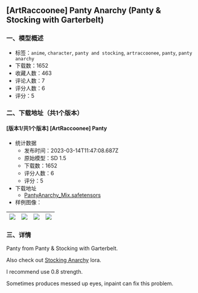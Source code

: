 ## [ArtRaccoonee] Panty Anarchy (Panty & Stocking with Garterbelt)
### 一、模型概述

- 标签：`anime`, `character`, `panty and stocking`, `artraccoonee`, `panty`, `panty anarchy`
- 下载数：1652
- 收藏人数：463
- 评论人数：7
- 评分人数：6
- 评分：5

### 二、下载地址（共1个版本）

#### [版本1/共1个版本] [ArtRaccoonee] Panty

- 统计数据
  - 发布时间：2023-03-14T11:47:08.687Z
  - 原始模型：SD 1.5
  - 下载数：1652
  - 评分人数：6
  - 评分：5
- 下载地址
  - [PantyAnarchy_Mix.safetensors](https://civitai.com/api/download/models/22521)
- 样例图像：

| <img src="https://image.civitai.com/xG1nkqKTMzGDvpLrqFT7WA/acb0d5c1-8590-4c70-ef48-c0597bd62500/width=450/242309.jpeg" /> | <img src="https://image.civitai.com/xG1nkqKTMzGDvpLrqFT7WA/799cba10-1f2b-4344-ad04-152b96d9c100/width=450/242316.jpeg" /> | <img src="https://image.civitai.com/xG1nkqKTMzGDvpLrqFT7WA/b8a48f0a-1fc2-4e89-b57e-28e6c3169300/width=450/242315.jpeg" /> | <img src="https://image.civitai.com/xG1nkqKTMzGDvpLrqFT7WA/3e89f8ce-dc0a-4402-93ec-82d46cdcd900/width=450/242314.jpeg" /> |
| ---- | ---- | ---- | ---- |


### 三、详情
<p>Panty from Panty &amp; Stocking with Garterbelt.</p><p></p><p>Also check out <a target="_blank" rel="ugc" href="https://civitai.com/models/19416/artraccoonee-stocking-anarchy-panty-and-stocking-with-garterbelt">Stocking Anarchy</a> lora.</p><p></p><p>I recommend use 0.8 strength.</p><p></p><p>Sometimes produces messed up eyes, inpaint can fix this problem.</p>